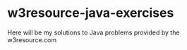 # w3resource-java-exercises
Here will be my solutions to Java problems provided by the w3resource.com

